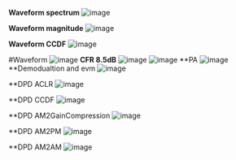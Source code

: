 **Waveform spectrum**
![image](https://user-images.githubusercontent.com/87049112/200747432-3ad371d8-e302-42a4-9a9c-eff3f1e5ce96.png)

**Waveform magnitude**
![image](https://user-images.githubusercontent.com/87049112/200747828-6722066e-8b50-4af8-85f8-9a8083b56aa3.png)

**Waveform CCDF**
![image](https://user-images.githubusercontent.com/87049112/200748012-21777f2f-b1bb-4bb1-96eb-4924db14216e.png)


#Waveform
![image](https://user-images.githubusercontent.com/87049112/200772421-45f1db0c-f4fe-4dbf-97f7-22ec38620f41.png)
**CFR 8.5dB**
![image](https://user-images.githubusercontent.com/87049112/200772628-1542f8b3-1518-45f7-a885-ca016bc8df0c.png)
![image](https://user-images.githubusercontent.com/87049112/200773230-8f0b1fdb-388a-4b0d-9c0c-a175bef28666.png)
**PA
![image](https://user-images.githubusercontent.com/87049112/200773508-74ae2c4f-fa2b-48ae-837e-eb5b4ad7cab6.png)
**Demodualtion and evm
![image](https://user-images.githubusercontent.com/87049112/200773800-159fb898-1a56-4a2b-9d31-19e99fa490ce.png)

**DPD ACLR
![image](https://user-images.githubusercontent.com/87049112/201257013-4783bc16-e9a6-422b-93bb-90293f6e3d99.png)

**DPD CCDF
![image](https://user-images.githubusercontent.com/87049112/201257105-ea755cad-0332-4be1-bf53-02baa823e60c.png)

**DPD AM2GainCompression
![image](https://user-images.githubusercontent.com/87049112/201257374-61d32d37-e047-4a5f-b0db-b1b746c978b6.png)

**DPD AM2PM
![image](https://user-images.githubusercontent.com/87049112/201257619-b865689f-82b8-4690-bf05-2ee8cf69db88.png)

**DPD AM2AM
![image](https://user-images.githubusercontent.com/87049112/201257733-e9c44182-91b6-4220-8a1f-812e23d879ca.png)



